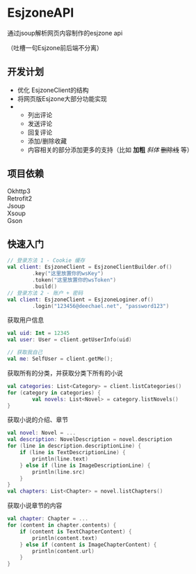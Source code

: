 # EsjzoneAPI
通过jsoup解析网页内容制作的esjzone api

（吐槽一句Esjzone前后端不分离）

## 开发计划
- 优化 EsjzoneClient的结构
- 将网页版Esjzone大部分功能实现
- - 列出评论
  - 发送评论
  - 回复评论
  - 添加/删除收藏
  - 内容相关的部分添加更多的支持（比如 **加粗** *斜体* ~~删除线~~ 等）

## 项目依赖
Okhttp3\
Retrofit2\
Jsoup\
Xsoup\
Gson

## 快速入门
```kotlin
// 登录方法 1 - Cookie 缓存
val client: EsjzoneClient = EsjzoneClientBuilder.of()
        .key("这里放置你的wsKey")
        .token("这里放置你的wsToken")
        .build()
// 登录方法 2 - 账户 + 密码
val client: EsjzoneClient = EsjzoneLoginer.of()
        .login("123456@deechael.net", "password123")
```
获取用户信息
```kotlin
val uid: Int = 12345
val user: User = client.getUserInfo(uid)

// 获取我自己
val me: SelfUser = client.getMe();
```
获取所有的分类，并获取分类下所有的小说
```kotlin
val categories: List<Category> = client.listCategories()
for (category in categories) {
        val novels: List<Novel> = category.listNovels()
}
```
获取小说的介绍、章节
```kotlin
val novel: Novel = ...
val description: NovelDescription = novel.description
for (line in description.descriptionLine) {
    if (line is TextDescriptionLine) {
        println(line.text)
    } else if (line is ImageDescriptionLine) {
        println(line.src)
    }   
}
val chapters: List<Chapter> = novel.listChapters()
```
获取小说章节的内容
```kotlin
val chapter: Chapter = ...
for (content in chapter.contents) {
    if (content is TextChapterContent) {
        println(content.text)
    } else if (content is ImageChapterContent) {
        println(content.url)
    }
}
```